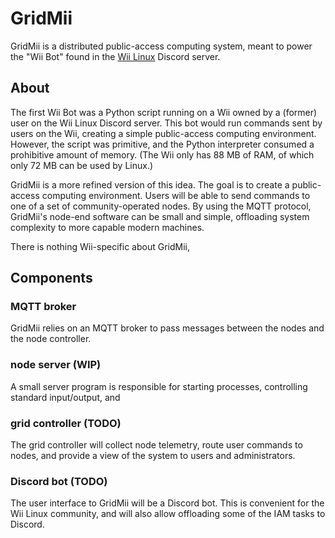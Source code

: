 # GridMii

GridMii is a distributed public-access computing system, meant to power the "Wii Bot" found in the [Wii Linux](https://wii-linux.org/) Discord server.

## About

The first Wii Bot was a Python script running on a Wii owned by a (former) user on the Wii Linux Discord server. This bot would run commands sent by users on the Wii, creating a simple public-access computing environment. However, the script was primitive, and the Python interpreter consumed a prohibitive amount of memory. (The Wii only has 88 MB of RAM, of which only 72 MB can be used by Linux.) 

GridMii is a more refined version of this idea. The goal is to create a public-access computing environment. Users will be able to send commands to one of a set of community-operated nodes.  By using the MQTT protocol, GridMii's node-end software can be small and simple, offloading system complexity to more capable modern machines.

There is nothing Wii-specific about GridMii, 

## Components

### MQTT broker

GridMii relies on an MQTT broker to pass messages between the nodes and the node controller.

### node server (WIP)

A small server program is responsible for starting processes, controlling standard input/output, and 

### grid controller (TODO)

The grid controller will collect node telemetry, route user commands to nodes, and provide a view of the system to users and administrators.

### Discord bot (TODO)

The user interface to GridMii will be a Discord bot. This is convenient for the Wii Linux community, and will also allow offloading some of the IAM tasks to Discord.